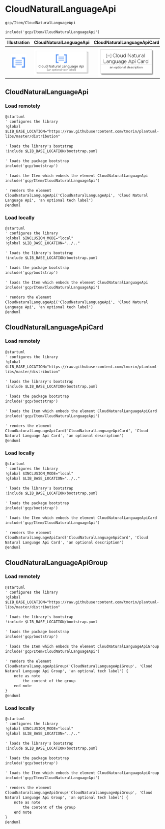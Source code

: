 # CloudNaturalLanguageApi


```text
gcp/Item/CloudNaturalLanguageApi
```

```text
include('gcp/Item/CloudNaturalLanguageApi')
```



| Illustration | CloudNaturalLanguageApi | CloudNaturalLanguageApiCard | CloudNaturalLanguageApiGroup |
| :---: | :---: | :---: | :---: |
| ![illustration for Illustration](../../gcp/Item/CloudNaturalLanguageApi.png) | ![illustration for CloudNaturalLanguageApi](../../gcp/Item/CloudNaturalLanguageApi.Local.png) | ![illustration for CloudNaturalLanguageApiCard](../../gcp/Item/CloudNaturalLanguageApiCard.Local.png) | ![illustration for CloudNaturalLanguageApiGroup](../../gcp/Item/CloudNaturalLanguageApiGroup.Local.png) |




## CloudNaturalLanguageApi

### Load remotely
```plantuml
@startuml
' configures the library
!global $LIB_BASE_LOCATION="https://raw.githubusercontent.com/tmorin/plantuml-libs/master/distribution"

' loads the library's bootstrap
!include $LIB_BASE_LOCATION/bootstrap.puml

' loads the package bootstrap
include('gcp/bootstrap')

' loads the Item which embeds the element CloudNaturalLanguageApi
include('gcp/Item/CloudNaturalLanguageApi')

' renders the element
CloudNaturalLanguageApi('CloudNaturalLanguageApi', 'Cloud Natural Language Api', 'an optional tech label')
@enduml
```

### Load locally
```plantuml
@startuml
' configures the library
!global $INCLUSION_MODE="local"
!global $LIB_BASE_LOCATION="../.."

' loads the library's bootstrap
!include $LIB_BASE_LOCATION/bootstrap.puml

' loads the package bootstrap
include('gcp/bootstrap')

' loads the Item which embeds the element CloudNaturalLanguageApi
include('gcp/Item/CloudNaturalLanguageApi')

' renders the element
CloudNaturalLanguageApi('CloudNaturalLanguageApi', 'Cloud Natural Language Api', 'an optional tech label')
@enduml
```

## CloudNaturalLanguageApiCard

### Load remotely
```plantuml
@startuml
' configures the library
!global $LIB_BASE_LOCATION="https://raw.githubusercontent.com/tmorin/plantuml-libs/master/distribution"

' loads the library's bootstrap
!include $LIB_BASE_LOCATION/bootstrap.puml

' loads the package bootstrap
include('gcp/bootstrap')

' loads the Item which embeds the element CloudNaturalLanguageApiCard
include('gcp/Item/CloudNaturalLanguageApi')

' renders the element
CloudNaturalLanguageApiCard('CloudNaturalLanguageApiCard', 'Cloud Natural Language Api Card', 'an optional description')
@enduml
```

### Load locally
```plantuml
@startuml
' configures the library
!global $INCLUSION_MODE="local"
!global $LIB_BASE_LOCATION="../.."

' loads the library's bootstrap
!include $LIB_BASE_LOCATION/bootstrap.puml

' loads the package bootstrap
include('gcp/bootstrap')

' loads the Item which embeds the element CloudNaturalLanguageApiCard
include('gcp/Item/CloudNaturalLanguageApi')

' renders the element
CloudNaturalLanguageApiCard('CloudNaturalLanguageApiCard', 'Cloud Natural Language Api Card', 'an optional description')
@enduml
```

## CloudNaturalLanguageApiGroup

### Load remotely
```plantuml
@startuml
' configures the library
!global $LIB_BASE_LOCATION="https://raw.githubusercontent.com/tmorin/plantuml-libs/master/distribution"

' loads the library's bootstrap
!include $LIB_BASE_LOCATION/bootstrap.puml

' loads the package bootstrap
include('gcp/bootstrap')

' loads the Item which embeds the element CloudNaturalLanguageApiGroup
include('gcp/Item/CloudNaturalLanguageApi')

' renders the element
CloudNaturalLanguageApiGroup('CloudNaturalLanguageApiGroup', 'Cloud Natural Language Api Group', 'an optional tech label') {
    note as note
        the content of the group
    end note
}
@enduml
```

### Load locally
```plantuml
@startuml
' configures the library
!global $INCLUSION_MODE="local"
!global $LIB_BASE_LOCATION="../.."

' loads the library's bootstrap
!include $LIB_BASE_LOCATION/bootstrap.puml

' loads the package bootstrap
include('gcp/bootstrap')

' loads the Item which embeds the element CloudNaturalLanguageApiGroup
include('gcp/Item/CloudNaturalLanguageApi')

' renders the element
CloudNaturalLanguageApiGroup('CloudNaturalLanguageApiGroup', 'Cloud Natural Language Api Group', 'an optional tech label') {
    note as note
        the content of the group
    end note
}
@enduml
```

